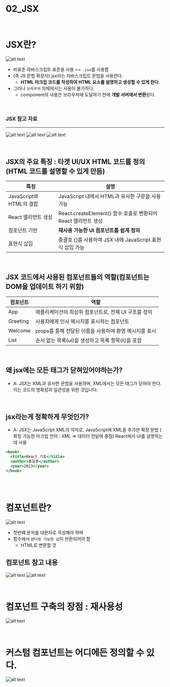 
# 02_JSX

<br>

# JSX란?

![alt text](./image/image.png)
- 비표준 자바스크립트 표준을 사용 == `.jsx`를 사용함
- (즉 JS 문법 확장자) jsx라는 자바스크립트 문법을 사용한다.
    - **HTML 마크업 코드를 작성하여 HTML 요소를 설명하고 생성할 수 있게 한다.**
- 그러나 `브라우저` 자체에서는 사용이 불가하다.
    - component의 내용은 브라우저에 도달하기 전에 **개발 서버에서 변환**된다.

<br>

### JSX 참고 자료
---
![alt text](./image/image-1.png)
![alt text](./image/image-2.png)
![alt text](./image/image-3.png)

<br>

## JSX의 주요 특징 : 타겟 UI/UX HTML 코드를 정의(HTML 코드를 설명할 수 있게 만듬)


| 특징 | 설명 |
| --- | --- |
| JavaScript와 HTML의 결합 | JavaScript 내에서 HTML과 유사한 구문을 사용 가능 |
| React 엘리먼트 생성 | React.createElement() 함수 호출로 변환되어 React 엘리먼트 생성 |
| 컴포넌트 기반 | **재사용 가능한 UI 컴포넌트를 쉽게 정의** |
| 표현식 삽입 | 중괄호 {}를 사용하여 JSX 내에 JavaScript 표현식 삽입 가능 |

<br>

## JSX 코드에서 사용된 컴포넌트들의 역할(컴포넌트는 DOM을 업데이트 하기 위함)


| 컴포넌트 | 역할 |
| --- | --- |
| App | 애플리케이션의 최상위 컴포넌트로, 전체 UI 구조를 정의 |
| Greeting | 사용자에게 인사 메시지를 표시하는 컴포넌트 |
| Welcome | props를 통해 전달된 이름을 사용하여 환영 메시지를 표시 |
| List | 순서 없는 목록(ul)을 생성하고 목록 항목(li)을 포함 |

<br>


## 왜 jsx에는 모든 태그가 닫혀있어야하는가?

- A: JSX는 XML과 유사한 문법을 사용하며, XML에서는 모든 태그가 닫혀야 한다.
    <br>이는 코드의 명확성과 일관성을 위한 것입니다.

<br>

## jsx라는게 정확하게 무엇인가?

- A: JSX는 JavaScript XML의 약자로, JavaScript에 XML을 추가한 확장 문법
( 확장 가능한 마크업 언어 : XML ⇒ 데이터 전달에 중점)
React에서 UI를 설명하는데 사용

```jsx
<book>
  <title>React 기초</title>
  <author>홍길동</author>
  <year>2023</year>
</book>
```

<br>
<br>


# 컴포넌트란?

![alt text](./image/image-4.png)
- 첫번쨰 문자를 대문자로 작성해야 하며
- 함수에서 `렌더링 가능한 값`이 반환되어야 함
    - HTML로 변환할 것

## 컴포넌트 참고 내용

![alt text](./image/image-5.png)
![alt text](./image/image-6.png)

<br>

# 컴포넌트 구축의 장점 : 재사용성


![alt text](./image/image-8.png)

<br>


# 커스텀 컴포넌트는 어디에든 정의할 수 있다.

![alt text](./image/image-7.png)

